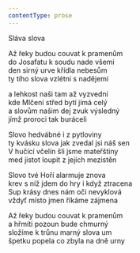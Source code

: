 ```yaml
---
contentType: prose
---
```


Sláva slova

Až řeky budou couvat k pramenům  
do Josafatu k soudu nade všemi  
den sirný urve křídla nebesům  
ty tího slova vzlétni s nadějemi

  

a lehkost naši tam až vyzvedni  
kde Mlčení střed bytí jímá celý  
a slovům našim dej zvuk výsledný  
jímž proroci tak buráceli

  

Slovo hedvábné i z pytloviny  
ty kvásku slova jak zvedal jsi náš sen  
V hučící včelín šli jsme mateřštiny  
med jistot loupit z jejích mezistěn

  

Slovo tvé Hoří alarmuje znova  
krev s níž jdem do hry i když ztracena  
Sup krásy dnes nám oči nevyklová  
vždyť místo jmen říkáme zájmena

  

Až řeky budou couvat k pramenům  
a hřmíti pozoun bude chmurný  
složíme k trůnu marný slova um  
špetku popela co zbyla na dně urny
